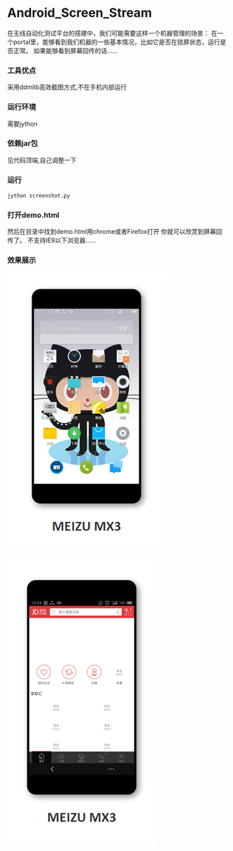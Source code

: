 Android_Screen_Stream
=====================

在无线自动化测试平台的搭建中，我们可能需要这样一个机器管理的场景：
在一个portal里，能够看到我们机器的一些基本情况，比如它是否在锁屏状态，运行是否正常。
如果能够看到屏幕回传的话......

### 工具优点

采用ddmlib高效截图方式,不在手机内部运行

### 运行环境

需要jython

### 依赖jar包

见代码顶端,自己调整一下

### 运行

```python
jython screenshot.py
```

### 打开demo.html

然后在目录中找到demo.html用chrome或者Firefox打开
你就可以欣赏到屏幕回传了。
不支持IE9以下浏览器......

### 效果展示

![效果](ass.PNG)

![效果](ass2.PNG)
